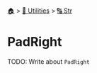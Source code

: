 <!--startTocHeader-->
[🏠](../../README.md) > [🔧 Utilities](../README.md) > [🔠 Str](README.md)
# PadRight
<!--endTocHeader-->

TODO: Write about `PadRight`

<!--startTocSubTopic-->
<!--endTocSubTopic-->